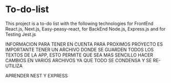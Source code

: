 # To-do-list
This project is a to-do list with the following technologies for FrontEnd React.js, Next.js, Easy-peasy-react, for BackEnd Node.js, Express.js and for Testing Jest.js


INFORMACION PARA TENER EN CUENTA PARA PROXIMOS PROYECTO
ES IMPORTANTE TENER UN ARCHIVO DONDE SE GUARDEN TODOS LOS TEXTOS DE LA APP, ESTO PERMITE QUE SEA MAS SENCILLO HACER CAMBIOS EN VARIOS ARCHIVOS YA QUE TODO SE CONDENSA Y SE RE-UTILIZA 

APRENDER NEST Y EXPRESS
